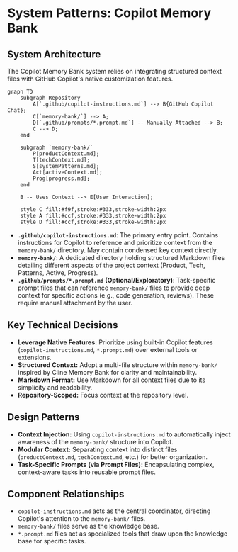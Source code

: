 # System Patterns: Copilot Memory Bank

## System Architecture

The Copilot Memory Bank system relies on integrating structured context files with GitHub Copilot's native customization features.

```mermaid
graph TD
    subgraph Repository
        A[`.github/copilot-instructions.md`] --> B{GitHub Copilot Chat};
        C[`memory-bank/`] --> A;
        D[`.github/prompts/*.prompt.md`] -- Manually Attached --> B;
        C --> D;
    end

    subgraph `memory-bank/`
        P[productContext.md];
        T[techContext.md];
        S[systemPatterns.md];
        Act[activeContext.md];
        Prog[progress.md];
    end

    B -- Uses Context --> E[User Interaction];

    style C fill:#f9f,stroke:#333,stroke-width:2px
    style A fill:#ccf,stroke:#333,stroke-width:2px
    style D fill:#ccf,stroke:#333,stroke-width:2px
```

*   **`.github/copilot-instructions.md`**: The primary entry point. Contains instructions for Copilot to reference and prioritize context from the `memory-bank/` directory. May contain condensed key context directly.
*   **`memory-bank/`**: A dedicated directory holding structured Markdown files detailing different aspects of the project context (Product, Tech, Patterns, Active, Progress).
*   **`.github/prompts/*.prompt.md` (Optional/Exploratory)**: Task-specific prompt files that can reference `memory-bank/` files to provide deep context for specific actions (e.g., code generation, reviews). These require manual attachment by the user.

## Key Technical Decisions

*   **Leverage Native Features:** Prioritize using built-in Copilot features (`copilot-instructions.md`, `*.prompt.md`) over external tools or extensions.
*   **Structured Context:** Adopt a multi-file structure within `memory-bank/` inspired by Cline Memory Bank for clarity and maintainability.
*   **Markdown Format:** Use Markdown for all context files due to its simplicity and readability.
*   **Repository-Scoped:** Focus context at the repository level.

## Design Patterns

*   **Context Injection:** Using `copilot-instructions.md` to automatically inject awareness of the `memory-bank/` structure into Copilot.
*   **Modular Context:** Separating context into distinct files (`productContext.md`, `techContext.md`, etc.) for better organization.
*   **Task-Specific Prompts (via Prompt Files):** Encapsulating complex, context-aware tasks into reusable prompt files.

## Component Relationships

*   `copilot-instructions.md` acts as the central coordinator, directing Copilot's attention to the `memory-bank/` files.
*   `memory-bank/` files serve as the knowledge base.
*   `*.prompt.md` files act as specialized tools that draw upon the knowledge base for specific tasks.
